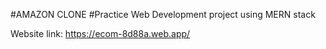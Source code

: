 #AMAZON CLONE
#Practice Web Development project using MERN stack

Website link: https://ecom-8d88a.web.app/
